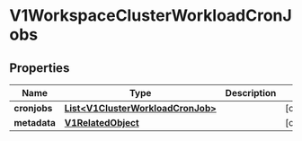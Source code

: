 # V1WorkspaceClusterWorkloadCronJobs

## Properties
Name | Type | Description | Notes
------------ | ------------- | ------------- | -------------
**cronjobs** | [**List&lt;V1ClusterWorkloadCronJob&gt;**](V1ClusterWorkloadCronJob.md) |  |  [optional]
**metadata** | [**V1RelatedObject**](V1RelatedObject.md) |  |  [optional]

